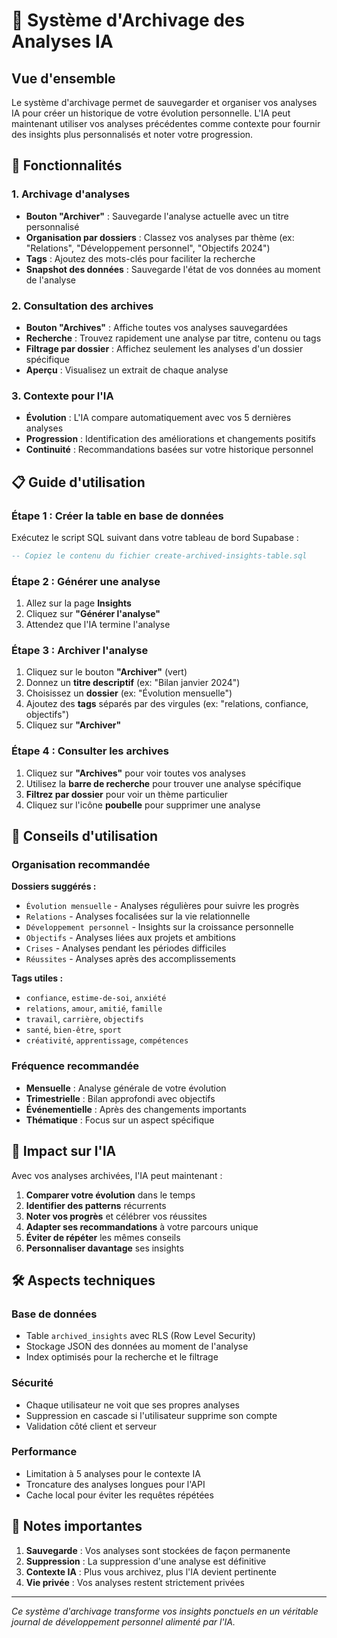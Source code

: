 # 📁 Système d'Archivage des Analyses IA

## Vue d'ensemble

Le système d'archivage permet de sauvegarder et organiser vos analyses IA pour créer un historique de votre évolution personnelle. L'IA peut maintenant utiliser vos analyses précédentes comme contexte pour fournir des insights plus personnalisés et noter votre progression.

## 🚀 Fonctionnalités

### 1. Archivage d'analyses
- **Bouton "Archiver"** : Sauvegarde l'analyse actuelle avec un titre personnalisé
- **Organisation par dossiers** : Classez vos analyses par thème (ex: "Relations", "Développement personnel", "Objectifs 2024")
- **Tags** : Ajoutez des mots-clés pour faciliter la recherche
- **Snapshot des données** : Sauvegarde l'état de vos données au moment de l'analyse

### 2. Consultation des archives
- **Bouton "Archives"** : Affiche toutes vos analyses sauvegardées
- **Recherche** : Trouvez rapidement une analyse par titre, contenu ou tags
- **Filtrage par dossier** : Affichez seulement les analyses d'un dossier spécifique
- **Aperçu** : Visualisez un extrait de chaque analyse

### 3. Contexte pour l'IA
- **Évolution** : L'IA compare automatiquement avec vos 5 dernières analyses
- **Progression** : Identification des améliorations et changements positifs
- **Continuité** : Recommandations basées sur votre historique personnel

## 📋 Guide d'utilisation

### Étape 1 : Créer la table en base de données
Exécutez le script SQL suivant dans votre tableau de bord Supabase :

```sql
-- Copiez le contenu du fichier create-archived-insights-table.sql
```

### Étape 2 : Générer une analyse
1. Allez sur la page **Insights**
2. Cliquez sur **"Générer l'analyse"**
3. Attendez que l'IA termine l'analyse

### Étape 3 : Archiver l'analyse
1. Cliquez sur le bouton **"Archiver"** (vert)
2. Donnez un **titre descriptif** (ex: "Bilan janvier 2024")
3. Choisissez un **dossier** (ex: "Évolution mensuelle")
4. Ajoutez des **tags** séparés par des virgules (ex: "relations, confiance, objectifs")
5. Cliquez sur **"Archiver"**

### Étape 4 : Consulter les archives
1. Cliquez sur **"Archives"** pour voir toutes vos analyses
2. Utilisez la **barre de recherche** pour trouver une analyse spécifique
3. **Filtrez par dossier** pour voir un thème particulier
4. Cliquez sur l'icône **poubelle** pour supprimer une analyse

## 🎯 Conseils d'utilisation

### Organisation recommandée

**Dossiers suggérés :**
- `Évolution mensuelle` - Analyses régulières pour suivre les progrès
- `Relations` - Analyses focalisées sur la vie relationnelle
- `Développement personnel` - Insights sur la croissance personnelle
- `Objectifs` - Analyses liées aux projets et ambitions
- `Crises` - Analyses pendant les périodes difficiles
- `Réussites` - Analyses après des accomplissements

**Tags utiles :**
- `confiance`, `estime-de-soi`, `anxiété`
- `relations`, `amour`, `amitié`, `famille`
- `travail`, `carrière`, `objectifs`
- `santé`, `bien-être`, `sport`
- `créativité`, `apprentissage`, `compétences`

### Fréquence recommandée
- **Mensuelle** : Analyse générale de votre évolution
- **Trimestrielle** : Bilan approfondi avec objectifs
- **Événementielle** : Après des changements importants
- **Thématique** : Focus sur un aspect spécifique

## 🔄 Impact sur l'IA

Avec vos analyses archivées, l'IA peut maintenant :

1. **Comparer votre évolution** dans le temps
2. **Identifier des patterns** récurrents
3. **Noter vos progrès** et célébrer vos réussites
4. **Adapter ses recommandations** à votre parcours unique
5. **Éviter de répéter** les mêmes conseils
6. **Personnaliser davantage** ses insights

## 🛠️ Aspects techniques

### Base de données
- Table `archived_insights` avec RLS (Row Level Security)
- Stockage JSON des données au moment de l'analyse
- Index optimisés pour la recherche et le filtrage

### Sécurité
- Chaque utilisateur ne voit que ses propres analyses
- Suppression en cascade si l'utilisateur supprime son compte
- Validation côté client et serveur

### Performance
- Limitation à 5 analyses pour le contexte IA
- Troncature des analyses longues pour l'API
- Cache local pour éviter les requêtes répétées

## 🚨 Notes importantes

1. **Sauvegarde** : Vos analyses sont stockées de façon permanente
2. **Suppression** : La suppression d'une analyse est définitive
3. **Contexte IA** : Plus vous archivez, plus l'IA devient pertinente
4. **Vie privée** : Vos analyses restent strictement privées

---

*Ce système d'archivage transforme vos insights ponctuels en un véritable journal de développement personnel alimenté par l'IA.* 